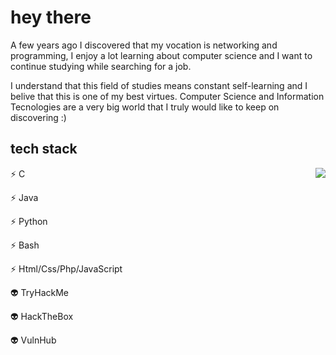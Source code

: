 # hey there

A few years ago I discovered that my vocation is networking and programming, I enjoy a lot learning about computer science and I want to continue studying while searching for a job.

I understand that this field of studies means constant self-learning and I belive that this is one of my best virtues.
Computer Science and Information Tecnologies are a very big world that I truly would like to keep on discovering :)


## tech stack
 <p>
  <img src="https://user-images.githubusercontent.com/28149894/236699565-9186e8c1-4ec6-42b9-a71e-3ea1598ca5ca.jpg" align="right">
</p>

 ⚡ C
 
 ⚡ Java
 
 ⚡ Python

 ⚡ Bash
 
 ⚡ Html/Css/Php/JavaScript

 👽 TryHackMe
 
 👽 HackTheBox
 
 👽 VulnHub
